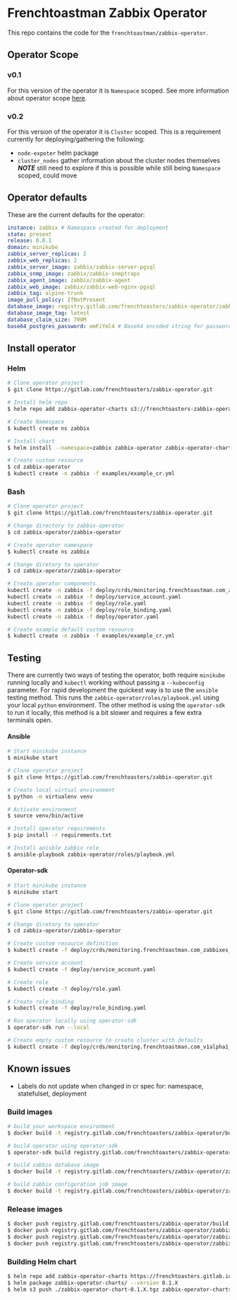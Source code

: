 # Frenchtoastman Zabbix Operator

This repo contains the code for the `frenchtoastman/zabbix-operator`. 

## Operator Scope


### v0.1
For this version of the operator it is `Namespace` scoped. See more information about operator scope 
[here](https://github.com/operator-framework/operator-sdk/blob/master/website/content/en/docs/operator-scope.md).

### v0.2
For this version of the operator it is `Cluster` scoped. This is a requirement currently for deploying/gathering the following:
* `node-expoter` helm package
* `cluster_nodes` gather information about the cluster nodes themselves
***NOTE*** still need to explore if this is possible while still being `Namespace` scoped, could move 

## Operator defaults

These are the current defaults for the operator:

```yaml
instance: zabbix # Namespace created for deployment
state: present
release: 0.0.1
domain: minikube
zabbix_server_replicas: 2
zabbix_web_replicas: 2
zabbix_server_image: zabbix/zabbix-server-pgsql
zabbix_snmp_image: zabbix/zabbix-snmptraps
zabbix_agent_image: zabbix/zabbix-agent
zabbix_web_image: zabbix/zabbix-web-nginx-pgsql
zabbix_tag: alpine-trunk
image_pull_policy: IfNotPresent
database_image: registry.gitlab.com/frenchtoasters/zabbix-operator/zabbix-database-postgres
database_image_tag: latest
database_claim_size: 700M
base64_postgres_password: emFiYml4 # Base64 encoded string for password
```

## Install operator

### Helm

```bash
# Clone operator project
$ git clone https://gitlab.com/frenchtoasters/zabbix-operator.git

# Install helm repo
$ helm repo add zabbix-operator-charts s3://frenchtoasters-zabbix-operator/charts

# Create Namespace
$ kubectl create ns zabbix

# Install chart
$ helm install --namespace=zabbix zabbix-operator zabbix-operator-charts/zabbix-operator-chart

# Create custom resource
$ cd zabbix-operator
$ kubectl create -n zabbix -f examples/example_cr.yml
```

### Bash
```bash
# Clone operator project
$ git clone https://gitlab.com/frenchtoasters/zabbix-operator.git

# Change directory to zabbix-operator
$ cd zabbix-operator/zabbix-operator

# Create operator namespace
$ kubectl create ns zabbix

# Change diretory to operator
$ cd zabbix-operator/zabbix-operator

# Create operator components 
kubectl create -n zabbix -f deploy/crds/monitoring.frenchtoastman.com_zabbixes_crd.yaml
kubectl create -n zabbix -f deploy/service_account.yaml
kubectl create -n zabbix -f deploy/role.yaml
kubectl create -n zabbix -f deploy/role_binding.yaml
kubectl create -n zabbix -f deploy/operator.yaml

# Create example default custom resource
$ kubectl create -n zabbix -f examples/example_cr.yml
```

## Testing 

There are currently two ways of testing the operator, both require `minikube` running locally and `kubectl` working
without passing a `--kubeconfig` parameter. For rapid development the quickest way is to use the `ansible` testing
method. This runs the `zabbix-operator/roles/playbook.yml` using your local `python` environment. The other method is 
using the `operator-sdk` to run it locally, this method is a bit slower and requires a few extra terminals open. 

#### Ansible

```bash
# Start minikube instance
$ minikube start

# Clone operator project
$ git clone https://gitlab.com/frenchtoasters/zabbix-operator.git

# Create local virtual environment 
$ python -m virtualenv venv

# Activate environment
$ source venv/bin/active

# Install operator requirements
$ pip install -r requirements.txt

# Install anisble zabbix role
$ ansible-playbook zabbix-operator/roles/playbook.yml
```

#### Operator-sdk

```bash
# Start minikube instance
$ minikube start

# Clone operator project
$ git clone https://gitlab.com/frenchtoasters/zabbix-operator.git

# Change diretory to operator
$ cd zabbix-operator/zabbix-operator

# Create custom resource definition
$ kubectl create -f deploy/crds/monitoring.frenchtoastman.com_zabbixes_crd.yaml

# Create service account
$ kubectl create -f deploy/service_account.yaml

# Create role
$ kubectl create -f deploy/role.yaml

# Create role binding
$ kubectl create -f deploy/role_binding.yaml

# Run operator locally using operator-sdk
$ operator-sdk run --local

# Create empty custom resource to create cluster with defaults
$ kubectl create -f deploy/crds/monitoring.frenchtoastman.com_v1alpha1_zabbix_cr.yaml 
```

## Known issues

* Labels do not update when changed in cr spec for: namespace, statefulset, deployment

### Build images

```bash
# build your workspace environment
$ docker build -t registry.gitlab.com/frenchtoasters/zabbix-operator/build:latest .

# build operator using operator-sdk
$ operator-sdk build registry.gitlab.com/frenchtoasters/zabbix-operator/zabbix-operator:latest

# build zabbix database image
$ docker build -t registry.gitlab.com/frenchtoasters/zabbix-operator/zabbix-database-postgres:latest -f zabbix-database/Dockerfile .

# build zabbix configuration job image
$ docker build -t registry.gitlab.com/frenchtoasters/zabbix-operator/zabbix-config-job:latest -f zabbix-job/Dockerfile .
```

### Release images

```bash
$ docker push registry.gitlab.com/frenchtoasters/zabbix-operator/build:latest
$ docker push registry.gitlab.com/frenchtoasters/zabbix-operator/zabbix-operator:latest
$ docker push registry.gitlab.com/frenchtoasters/zabbix-operator/zabbix-database-postgres:latest
$ docker push registry.gitlab.com/frenchtoasters/zabbix-operator/zabbix-config-job:latest
```

### Building Helm chart

```bash
$ helm repo add zabbix-operator-charts https://frenchtoasters.gitlab.io/zabbix-operator
$ helm package zabbix-operator-charts/ --version 0.1.X
$ helm s3 push ./zabbix-operator-chart-0.1.X.tgz zabbix-operator-charts
```